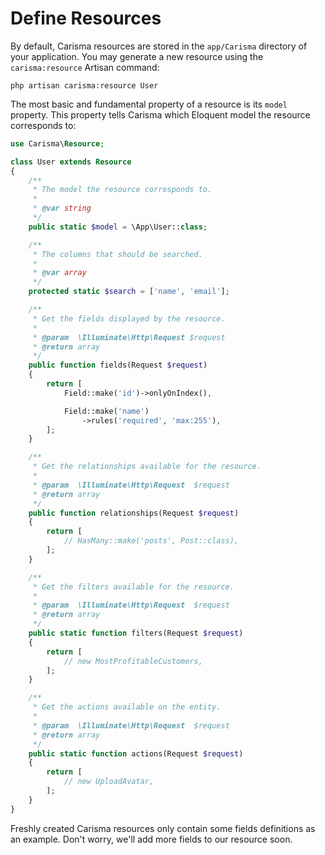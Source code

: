 # Define Resources

By default, Carisma resources are stored in the `app/Carisma` directory of your application. You may generate a new resource using the `carisma:resource` Artisan command:

```shell
php artisan carisma:resource User
```

The most basic and fundamental property of a resource is its `model` property. This property tells Carisma which Eloquent model the resource corresponds to:

```php
use Carisma\Resource;

class User extends Resource
{
    /**
     * The model the resource corresponds to.
     *
     * @var string
     */
    public static $model = \App\User::class;

    /**
     * The columns that should be searched.
     *
     * @var array
     */
    protected static $search = ['name', 'email'];

    /**
     * Get the fields displayed by the resource.
     *
     * @param  \Illuminate\Http\Request $request
     * @return array
     */
    public function fields(Request $request)
    {
        return [
            Field::make('id')->onlyOnIndex(),

            Field::make('name')
                ->rules('required', 'max:255'),
        ];
    }

    /**
     * Get the relationships available for the resource.
     *
     * @param  \Illuminate\Http\Request  $request
     * @return array
     */
    public function relationships(Request $request)
    {
        return [
            // HasMany::make('posts', Post::class),
        ];
    }

    /**
     * Get the filters available for the resource.
     *
     * @param  \Illuminate\Http\Request  $request
     * @return array
     */
    public static function filters(Request $request)
    {
        return [
            // new MostProfitableCustomers,
        ];
    }

    /**
     * Get the actions available on the entity.
     *
     * @param  \Illuminate\Http\Request  $request
     * @return array
     */
    public static function actions(Request $request)
    {
        return [
            // new UploadAvatar,
        ];
    }
}
```

Freshly created Carisma resources only contain some fields definitions as an example. Don't worry, we'll add more fields to our resource soon.

